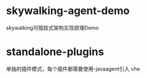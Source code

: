 # skywalking-agent-demo
skywalking可插拔式架构实现原理Demo

# standalone-plugins
单独的插件模式，每个插件都需要使用-javaagent引入
vhe